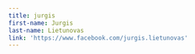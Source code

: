 ```yaml
---
title: jurgis
first-name: Jurgis
last-name: Lietunovas
link: 'https://www.facebook.com/jurgis.lietunovas'
---
```


